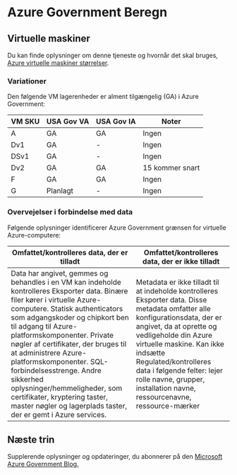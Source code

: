 <properties
    pageTitle="Azure Government dokumentation | Microsoft Azure"
    description="Dette giver en sammenligning af funktioner og vejledning om udvikling af programmer til Azure Government"
    services="Azure-Government"
    cloud="gov" 
    documentationCenter=""
    authors="ryansoc"
    manager="zakramer"
    editor=""/>

<tags
    ms.service="multiple"
    ms.devlang="na"
    ms.topic="article"
    ms.tgt_pltfrm="na"
    ms.workload="azure-government"
    ms.date="09/29/2016"
    ms.author="ryansoc"/>


#  <a name="azure-government-compute"></a>Azure Government Beregn

##  <a name="virtual-machines"></a>Virtuelle maskiner

Du kan finde oplysninger om denne tjeneste og hvornår det skal bruges, [Azure virtuelle maskiner størrelser](../virtual-machines/virtual-machines-windows-sizes.md).

### <a name="variations"></a>Variationer

Den følgende VM lagerenheder er alment tilgængelig (GA) i Azure Government:

VM SKU|USA Gov VA|USA Gov IA|Noter
---|---|---|---
A|GA|GA|Ingen
Dv1|GA|-|Ingen
DSv1|GA|-|Ingen
Dv2|GA|GA|15 kommer snart
F|GA|GA|Ingen
G|Planlagt|-|Ingen

###  <a name="data-considerations"></a>Overvejelser i forbindelse med data

Følgende oplysninger identificerer Azure Government grænsen for virtuelle Azure-computere:

| Omfattet/kontrolleres data, der er tilladt | Omfattet/kontrolleres data, der er ikke tilladt |
|--------------------------------------------------------------------------------------|-----------------------------------------------------------------------------------------------------------------------------------------------------------------------------------------------------------------------------------------------------------------------------------------------------------------|
| Data har angivet, gemmes og behandles i en VM kan indeholde kontrolleres Eksporter data. Binære filer kører i virtuelle Azure-computere. Statisk authenticators som adgangskoder og chipkort ben til adgang til Azure-platformskomponenter. Private nøgler af certifikater, der bruges til at administrere Azure-platformskomponenter. SQL-forbindelsesstrenge.  Andre sikkerhed oplysninger/hemmeligheder, som certifikater, kryptering taster, master nøgler og lagerplads taster, der er gemt i Azure services.  | Metadata er ikke tilladt til at indeholde kontrolleres Eksporter data. Disse metadata omfatter alle konfigurationsdata, der er angivet, da at oprette og vedligeholde din Azure virtuelle maskine.  Kan ikke indsætte Regulated/kontrolleres data i følgende felter: lejer rolle navne, grupper, installation navne, ressourcenavne, ressource-mærker  

## <a name="next-steps"></a>Næste trin

Supplerende oplysninger og opdateringer, du abonnerer på den <a href="https://blogs.msdn.microsoft.com/azuregov/">Microsoft Azure Government Blog.</a>
